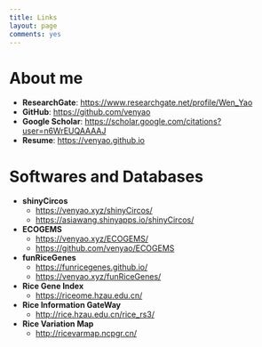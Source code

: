 ```yaml
---
title: Links
layout: page
comments: yes
---
```


# About me  
- **ResearchGate**: <a href="https://www.researchgate.net/profile/Wen_Yao" target="_blank">https://www.researchgate.net/profile/Wen_Yao</a>  
- **GitHub**: <a href="https://github.com/venyao" target="_blank">https://github.com/venyao</a>  
- **Google Scholar**: <a href="https://scholar.google.com/citations?user=n6WrEUQAAAAJ" target="_blank">https://scholar.google.com/citations?user=n6WrEUQAAAAJ</a>  
- **Resume**: <a href="https://venyao.github.io/" target="_blank">https://venyao.github.io</a>  


# Softwares and Databases  
- **shinyCircos** 
	- <a href="https://venyao.xyz/shinyCircos/" target="_blank">https://venyao.xyz/shinyCircos/</a>
	- <a href="https://asiawang.shinyapps.io/shinyCircos/" target="_blank">https://asiawang.shinyapps.io/shinyCircos/</a>  
- **ECOGEMS** 
	- <a href="https://venyao.xyz/ECOGEMS/" target="_blank">https://venyao.xyz/ECOGEMS/</a>
	- <a href="https://github.com/venyao/ECOGEMS" target="_blank">https://github.com/venyao/ECOGEMS</a>  
- **funRiceGenes** 
	- <a href="https://funricegenes.github.io/" target="_blank">https://funricegenes.github.io/</a>
	- <a href="https://venyao.xyz/funRiceGenes/" target="_blank">https://venyao.xyz/funRiceGenes/</a>  
- **Rice Gene Index** 
	- <a href="https://riceome.hzau.edu.cn/" target="_blank">https://riceome.hzau.edu.cn/</a>
- **Rice Information GateWay** 
	- <a href="http://rice.hzau.edu.cn/rice_rs3/" target="_blank">http://rice.hzau.edu.cn/rice_rs3/</a>
- **Rice Variation Map** 
	- <a href="http://ricevarmap.ncpgr.cn/" target="_blank">http://ricevarmap.ncpgr.cn/</a>	
	
	